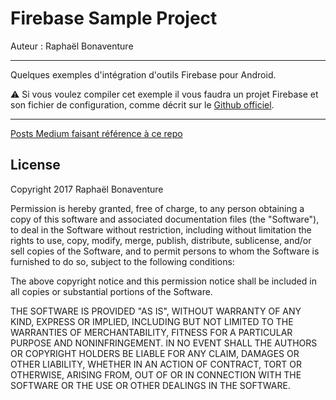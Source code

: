 Firebase Sample Project
===

Auteur : Raphaël Bonaventure

------------

Quelques exemples d'intégration d'outils Firebase pour Android.

⚠️ Si vous voulez compiler cet exemple il vous faudra un projet Firebase et son fichier de configuration, comme décrit sur le [Github officiel](https://github.com/firebase/quickstart-android/blob/master/README.md).

------------

[Posts Medium faisant référence à ce repo](https://medium.com/@raph.bonaventure)

## License

Copyright 2017 Raphaël Bonaventure

Permission is hereby granted, free of charge, to any person obtaining a copy of this software and associated documentation files (the "Software"), to deal in the Software without restriction, including without limitation the rights to use, copy, modify, merge, publish, distribute, sublicense, and/or sell copies of the Software, and to permit persons to whom the Software is furnished to do so, subject to the following conditions:

The above copyright notice and this permission notice shall be included in all copies or substantial portions of the Software.

THE SOFTWARE IS PROVIDED "AS IS", WITHOUT WARRANTY OF ANY KIND, EXPRESS OR IMPLIED, INCLUDING BUT NOT LIMITED TO THE WARRANTIES OF MERCHANTABILITY, FITNESS FOR A PARTICULAR PURPOSE AND NONINFRINGEMENT. IN NO EVENT SHALL THE AUTHORS OR COPYRIGHT HOLDERS BE LIABLE FOR ANY CLAIM, DAMAGES OR OTHER LIABILITY, WHETHER IN AN ACTION OF CONTRACT, TORT OR OTHERWISE, ARISING FROM, OUT OF OR IN CONNECTION WITH THE SOFTWARE OR THE USE OR OTHER DEALINGS IN THE SOFTWARE.
